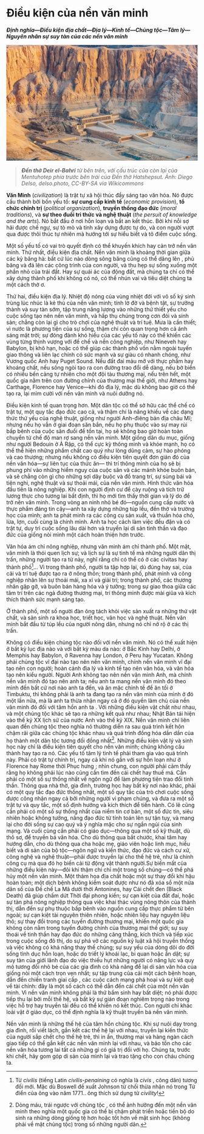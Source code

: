 # Điều kiện của nền văn minh
***Định nghĩa—Điều kiện địa chất—Địa lý—Kinh tế—Chủng tộc—Tâm lý—Nguyên nhân sự suy tàn của các nền văn minh***

![civil-1](../../../assets/images/civil/civil-1.webp)

> <i>**Đền thờ Deir el-Bahri** từ bên trên, với cấu trúc của còn lại của Mentuhotep phía trước bên trái của Đền thờ Hatshepsut. Ảnh: Diego Delso, delso.photo, CC-BY-SA via Wikicommons </i>

**Văn Minh** (*civilization*) là trật tự xã hội thúc đẩy sáng tạo văn hóa. Nó được cấu thành bởi bốn yếu tố: **sự cung cấp kinh tế** (*economic provision*), **tổ chức chính trị** (*political organization*), **truyền thống đạo đức** (*moral traditions*), và **sự theo đuổi tri thức và nghệ thuật** (*the persuit of knowledge and the arts*). Nó bắt đầu ở nơi hỗn loạn và bất an kết thúc. Bởi khi nỗi sợ hãi được chế ngự, sự tò mò và tính xây dựng được tự do, và con người vượt qua được thôi thúc tự nhiên mà hướng tới sự hiểu biết và tô điểm cuộc sống. 

Một số yếu tố có vai trò quyết định có thể khuyến khích hay cản trở nền văn minh. Thứ nhất, điều kiện địa chất. Nền văn minh là khoảng thời gian giữa các kỷ băng hà: bất cứ lúc nào dòng sông băng cũng có thể dâng lên , phủ băng và đá lên các công trình của con người, và thu hẹp sự sống xuống một phần nhỏ của trái đất. Hay sự quái ác của động đất, mà chúng ta chỉ có thể xây dựng thành phố khi không có nó, có thể nhún vai và tiêu diệt chúng ta một cách thờ ơ.

Thứ hai, điều kiện địa lý. Nhiệt độ nóng của vùng nhiệt đới với vô số ký sinh trùng lúc nhúc là kẻ thù của nền văn minh; tính lờ đờ và bệnh tật, sự trưởng thành và suy tàn sớm, tập trung năng lượng vào những thứ thiết yếu cho cuộc sống tạo nên nền văn minh, và hấp thụ chúng trong cơn đói và sinh sản; chẳng còn lại gì cho trò chơi của nghệ thuật và trí tuệ. Mưa là cần thiết; vì nước là phương tiện của sự sống, thậm chí còn quan trọng hơn cả ánh sáng mặt trời; sự đỏng đảnh khó hiểu của các yếu tố này có thể khiến các vùng từng thịnh vượng với đế chế và nền công nghiệp, như Nineveh hay Babylon, bị khô hạn, hoặc có thể giúp các thành phố vốn nằm ngoài tuyến giao thông và liên lạc chính có sức mạnh và sự giàu có nhanh chóng, như Vương quốc Anh hay Puget Sound. Nếu đất đai màu mỡ với thực phẩm hay khoáng chất, nếu sông ngòi tạo ra con đường trao đổi dễ dàng, nếu bờ biển có nhiều bến cảng tự nhiên cho một đội tàu thương mại, nếu trên hết, một quốc gia nằm trên con đường chính của thương mại thế giới, như Athens hay Carthage, Florence hay Venice—khi đó địa lý, mặc dù không bao giờ có thể tạo ra, lại mỉm cười với nền văn minh và nuôi dưỡng nó.

Điều kiện kinh tế quan trọng hơn. Một dân tộc có thể sở hữu các thể chế có trật tự, một quy tắc đạo đức cao cả, và thậm chí là năng khiếu về các dạng thức thứ yếu của nghệ thuật, giống như người Anh-điêng bản địa châu Mĩ; nhưng nếu họ vẫn ở giai đoạn săn bắn, nếu họ phụ thuộc vào sự may rủi bấp bênh của cuộc săn đuổi để tồn tại, họ sẽ không bao giờ hoàn toàn chuyển từ chế độ man rợ sang nền văn minh. Một giống dân du mục, giống như người Bedouin ở Ả Rập, có thể cực kỳ thông minh và khỏe mạnh, họ có thể thể hiện những phẩm chất cao quý như lòng dũng cảm, sự hào phóng và cao thượng; nhưng nếu không có điều kiện tiên quyết đơn giản đó của nền văn hóa&mdash;sự liên tục của thức ăn— thì trí thông minh của họ sẽ bị phung phí vào những hiểm nguy của cuộc săn và các mánh khóe buôn bán, và sẽ chẳng còn gì cho những sợi dây buộc và đồ trang trí, sự sùng bái và tiện nghi, nghệ thuật và sự thoải mái, của nền văn minh. Hình thức văn hóa đầu tiên là nông nghiệp. Khi con người định cư để cày ruộng và tích trữ lương thực cho tương lai bất định, thì họ mới tìm thấy thời gian và lý do để trở nên văn minh. Trong vòng an ninh nhỏ bé đó&mdash;nguồn cung cấp nước và thực phẩm đáng tin cậy&mdash;anh ta xây dựng những túp lều, đền thờ và trường học của mình; anh ta phát minh ra các công cụ sản xuất, và thuần hóa chó, lừa, lợn, cuối cùng là chính mình. Anh ta học cách làm việc đều đặn và có trật tự, duy trì cuộc sống lâu dài hơn và truyền lại di sản tinh thần và đạo đức của giống nòi mình một cách hoàn thiện hơn trước.

Văn hóa ám chỉ nông nghiệp, nhưng văn minh ám chỉ thành phố. Một mặt, văn minh là thói quen lịch sự; và lịch sự là sự tinh tế mà những người dân thị trấn, những người tạo ra từ này, nghĩ rằng chỉ có thể có ở các civitas hay thành phố[^1]... Vì trong thành phố, người ta tập hợp lại, dù đúng hay sai, của cải và trí tuệ được tạo ra ở nông thôn; trong thành phố, phát minh và công nghiệp nhân lên sự thoải mái, xa xỉ và giải trí; trong thành phố, các thương nhân gặp gỡ, và buôn bán hàng hóa và ý tưởng; trong sự giao thoa giữa các tâm trí trên các ngả đường thương mại, trí thông minh được mài giũa và kích thích thành sức mạnh sáng tạo.

[^1]:

    Từ *civilis* (tiếng Latin *civilis*-*penaining* có nghĩa là *civis* , công dân) tương đối mới. Mặc dù Boswell đề xuất Johnson từ chối thừa nhận nó trong Từ điển của ông vào năm 1771.. ông thích sử dụng từ *civility*!

Ở thành phố, một số người đàn ông tách khỏi việc sản xuất ra những thứ vật chất, và sản sinh ra khoa học, triết học, văn học và nghệ thuật. Nền văn minh bắt đầu từ túp lều của người nông dân, nhưng nó chỉ nở rộ ở các thị trấn.

Không có điều kiện chủng tộc nào đối với nền văn minh. Nó có thể xuất hiện ở bất kỳ lục địa nào và với bất kỳ màu da nào: ở Bắc Kinh hay Delhi, ở Memphis hay Babylon, ở Ravenna hay London, ở Peru hay Yucatan. Không phải chủng tộc vĩ đại nào tạo nên nền văn minh, chính nền văn minh vĩ đại tạo nên con người; hoàn cảnh địa lý và kinh tế tạo nên văn hóa, và văn hóa tạo nên kiểu người. Người Anh không tạo nên nền văn minh Anh, mà chính nền văn minh đó tạo nên anh ta; nếu anh ta mang nền văn minh đó theo mình đến bất cứ nơi nào anh ta đến, và ăn mặc chỉnh tề để ăn tối ở Timbuktu, thì không phải là anh ta đang tạo ra nền văn minh của mình ở đó một lần nữa, mà là anh ta thừa nhận ngay cả ở đó quyền làm chủ của nền văn minh đó đối với tâm hồn anh ta . Với những điều kiện vật chất như nhau, và một chủng tộc khác sẽ tạo ra những kết quả như nhau; Nhật Bản tái hiện vào thế kỷ XX lịch sử của nước Anh vào thế kỷ XIX. Nền văn minh chỉ liên quan đến chủng tộc theo nghĩa nó thường diễn ra sau quá trình kết hôn chậm rãi giữa các chủng tộc khác nhau và quá trình đồng hóa dần dần của họ thành một dân tộc tương đối đồng nhất[^2]. Những điều kiện vật lý và sinh học này chỉ là điều kiện tiên quyết cho nền văn minh; chúng không cấu thành hay tạo ra nó. Các yếu tố tâm lý tinh tế phải tham gia vào quá trình này. Phải có trật tự chính trị, ngay cả khi nó gần với sự hỗn loạn như ở Florence hay Rome thời Phục hưng ; nhìn chung, con người phải cảm thấy rằng họ không phải lúc nào cũng cần tìm đến cái chết hay thuế má. Cần phải có một số sự thống nhất về ngôn ngữ để làm phương tiện trao đổi tinh thần. Thông qua nhà thờ, gia đình, trường học hay bất kỳ nơi nào khác, phải có một quy tắc đạo đức thống nhất, một số quy tắc của trò chơi cuộc sống được công nhận ngay cả bởi những người vi phạm chúng, và đưa ra một số trật tự và quy tắc, một số định hướng và kích thích để tiến hành. Có lẽ cũng cần phải có một số sự thống nhất của niềm tin cơ bản, một số đức tin, siêu nhiên hoặc không tưởng, nâng đạo đức từ tính toán lên sự tận tụy, và mang lại cho đời sống sự cao quý và ý nghĩa mặc cho sự ngắn ngủi của sinh mạng. Và cuối cùng cần phải có giáo dục&mdash;thông qua một số kỹ thuật, dù thô sơ, để truyền bá văn hóa. Cho dù thông qua bắt chước, khai tâm hay hướng dẫn, cho dù thông qua cha hoặc mẹ, giáo viên hoặc linh mục, hiểu biết và di sản của bộ tộc&mdash;ngôn ngữ và kiến thức, đạo đức và cách cư xử, công nghệ và nghệ thuật&mdash;phải được truyền lại cho thế hệ trẻ, như là chính công cụ mà qua đó họ biến cải từ động vật thành người.Sự biến mất của những điều kiện này&mdash;đôi khi thậm chí chỉ một trong số chúng—có thể phá hủy một nền văn minh. Một thảm họa địa chất hoặc một sự thay đổi khí hậu hoàn toàn; một dịch bệnh không kiểm soát được như nó đã xóa sổ một nửa dân số của Đế chế La Mã dưới thời Antonines, hay Cái chết đen (Black Death) đã giúp chấm dứt Thời đại phong kiến; sự cạn kiệt của đất đai, hoặc sự tàn phá nông nghiệp thông qua việc khai thác vùng nông thôn của thành thị, dẫn đến sự phụ thuộc bấp bênh vào nguồn cung cấp thực phẩm từ bên ngoài; sự cạn kiệt tài nguyên thiên nhiên, hoặc nhiên liệu hay nguyên liệu thô; sự thay đổi trong các tuyến đường thương mại, khiến một quốc gia không còn nằm trong tuyến đường chính của thương mại thế giới; sự suy thoái về tinh thần hay đạo đức do những căng thẳng, kích thích và tiếp xúc trong cuộc sống đô thị, do sự phá vỡ các nguồn kỷ luật xã hội truyền thống và việc không có khả năng thay thế chúng; sự suy yếu của dòng dõi do đời sống tình dục hỗn loạn, hoặc do triết lý khoái lạc, bi quan hoặc ẩn dật; sự suy tàn của giới lãnh đạo do việc thiếu hụt những người có năng lực và quy mô tương đối nhỏ bé của các gia đình có khả năng để lại di sản văn hóa của giống nòi một cách trọn vẹn nhất; sự tập trung của cải một cách bệnh hoạn, dẫn đến chiến tranh giai cấp , các cuộc cách mạng phá hoại và sự kiệt quệ về tài chính: đây là một số cách có thể dẫn đến cái chết của một nền văn minh. Vì nền văn minh không phải là thứ bẩm sinh hay bất diệt; nó phải được tiếp thu lại bởi mỗi thế hệ, và bất kỳ sự gián đoạn nghiêm trọng nào trong việc hỗ trợ hay truyền tải đều có thể khiến nó kết thúc. Con người chỉ khác loài vật ở giáo dục, có thể định nghĩa là kỹ thuật truyền bá nền văn minh.

Nền văn minh là những thế hệ của tâm hồn chủng tộc. Khi sự nuôi dạy trong gia đình, rồi viết lách, gắn kết các thế hệ lại với nhau, truyền lại kiến thức của người sắp chết cho thế hệ trẻ, thì in ấn, thương mại và hàng ngàn cách giao tiếp có thể gắn kết các nền văn minh lại với nhau, và bảo tồn cho các nền văn hóa tương lai tất cả những gì có giá trị đối với họ. Chúng ta, trước khi chết, hãy gom góp di sản của mình lại và trao tặng cho con cháu chúng ta.

[^2]:

    Dòng máu, trái ngược với chủng tộc , có thể ảnh hưởng đến một nền văn minh theo nghĩa một quốc gia có thể bị chậm phát triển hoặc tiến bộ do sinh ra những dòng giống tệ hơn hoặc tốt hơn về mặt sinh học (không phải về mặt chủng tộc) trong số những người dân.